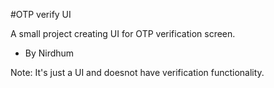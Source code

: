 #OTP verify UI

A small project creating UI for OTP verification screen.

- By Nirdhum

Note: It's just a UI and doesnot have verification functionality.